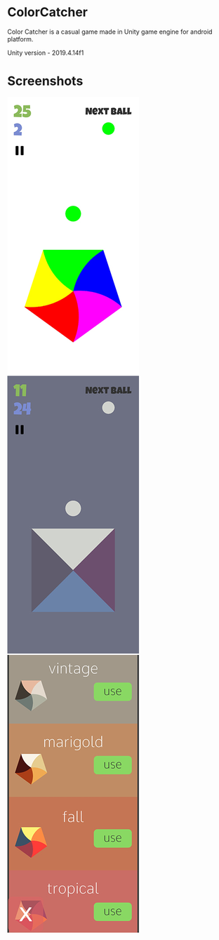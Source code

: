 # ColorCatcher
Color Catcher is a casual game made in Unity game engine for android platform.

Unity version - 2019.4.14f1

# Screenshots
![Alt text](Screenshots/Screenshot1.jpg)
![Alt text](Screenshots/Screenshot2.jpg)
![Alt text](Screenshots/Screenshot3.jpg)
